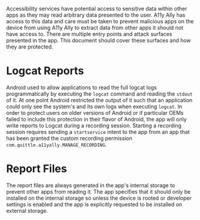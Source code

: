 Accessibility services have potential access to sensitive data within other apps as they may read
arbitrary data presented to the user. A11y Ally has access to this data and care must be taken to
prevent malicious apps on the device from using A11y Ally to extract data from other apps it should
not have access to. There are multiple entry points and attack surfaces presented in the app. This
document should cover these surfaces and how they are protected.

# Logcat Reports

Android used to allow applications to read the full logcat logs programmatically by executing the
`logcat` command and reading the `stdout` of it. At one point Android restricted the output of it
such that an application could only see the system's and its own logs when executing `logcat`. In
order to protect users on older versions of Android or if particular OEMs failed to include this
protection in their flavor of Android, the app will only write reports to Logcat during a recording
session. Starting a recording session requires sending a `startservice` intent to the app from
an app that has been granted the custom recording permission
`com.quittle.a11yally.MANAGE_RECORDING`.

# Report Files

The report files are always generated in the app's internal storage to prevent other apps from
reading it. The app specifies that it should only be installed on the internal storage so unless the
device is rooted or developer settings is enabled and the app is explicitly requested to be
installed on external storage.
